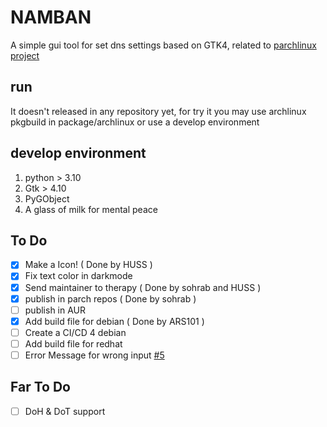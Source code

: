 # NAMBAN

A simple gui tool for set dns settings based on GTK4, related to [parchlinux project](https://github.com/parchlinux/)

## run

It doesn't released in any repository yet, for try it you may use archlinux pkgbuild in package/archlinux or use a develop environment

## develop environment

1. python > 3.10
2. Gtk > 4.10
3. PyGObject
4. A glass of milk for mental peace

## To Do
- [x] Make a Icon! ( Done by HUSS )
- [x] Fix text color in darkmode
- [x] Send maintainer to therapy ( Done by sohrab and HUSS )
- [x] publish in parch repos ( Done by sohrab )
- [ ] publish in AUR
- [X] Add build file for debian ( Done by ARS101 )
- [ ] Create a CI/CD 4 debian
- [ ] Add build file for redhat
- [ ] Error Message for wrong input [#5](https://github.com/parchlinuxB/namban/issues/5)
## Far To Do
- [ ] DoH & DoT support
